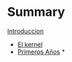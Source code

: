 # Summary
[Introduccion](README.md)
* [El kernel](ElKernel.md)
* [Primeros Años](Comienzos/README.md)
  * 

